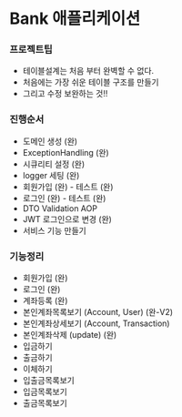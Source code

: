 # Bank 애플리케이션

### 프로젝트팁
- 테이블설계는 처음 부터 완벽할 수 없다.
- 처음에는 가장 쉬운 테이블 구조를 만들기
- 그리고 수정 보완하는 것!!

### 진행순서
- 도메인 생성 (완)
- ExceptionHandling (완)
- 시큐리티 설정 (완)
- logger 세팅 (완)
- 회원가입 (완) - 테스트 (완)
- 로그인 (완) - 테스트 (완)
- DTO Validation AOP
- JWT 로그인으로 변경 (완)
- 서비스 기능 만들기

### 기능정리
- 회원가입 (완)
- 로그인 (완)
- 계좌등록 (완)
- 본인계좌목록보기 (Account, User) (완-V2)
- 본인계좌상세보기 (Account, Transaction)
- 본인계좌삭제 (update) (완)
- 입금하기 
- 출금하기 
- 이체하기 
- 입출금목록보기
- 입금목록보기
- 출금목록보기